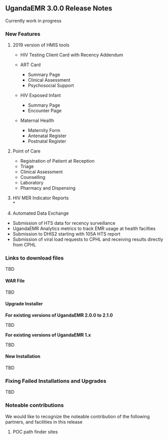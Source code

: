 ## UgandaEMR 3.0.0 Release Notes

Currently work in progress

### New Features

1. 2019 version of HMIS tools

   * HIV Testing Client Card with Recency Addendum 
   * ART Card  
     * Summary Page
     * Clinical Assessment
     * Psychosocial Support
   * HIV Exposed Infant

     * Summary Page
     * Encounter Page  

   * Maternal Health

     * Maternity Form
     * Antenatal Register
     * Postnatal Register

2. Point of Care

   * Registration of Patient at Reception
   * Triage
   * Clinical Assessment
   * Counselling
   * Laboratory
   * Pharmacy and Dispensing

3. HIV MER Indicator Reports  
   \*

4. Automated Data Exchange

 * Submission of HTS data for recency surveillance
 * UgandaEMR Analytics metrics to track EMR usage at health facilties
 * Submission to DHIS2 starting with 105A HTS report
 * Submission of viral load requests to CPHL and receiving results directly from CPHL  
   
 ### Links to download files

TBD

#### WAR File

TBD

#### Upgrade Installer

**For existing versions of UgandaEMR 2.0.0 to 2.1.0**

TBD

**For existing versions of UgandaEMR 1.x**

TBD

#### New Installation

TBD

### Fixing Failed Installations and Upgrades

TBD

### Noteable contributions

We would like to recognize the noteable contribution of the following partners, and facilities in this release

1. POC path finder sites



